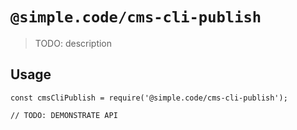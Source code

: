 # `@simple.code/cms-cli-publish`

> TODO: description

## Usage

```
const cmsCliPublish = require('@simple.code/cms-cli-publish');

// TODO: DEMONSTRATE API
```
